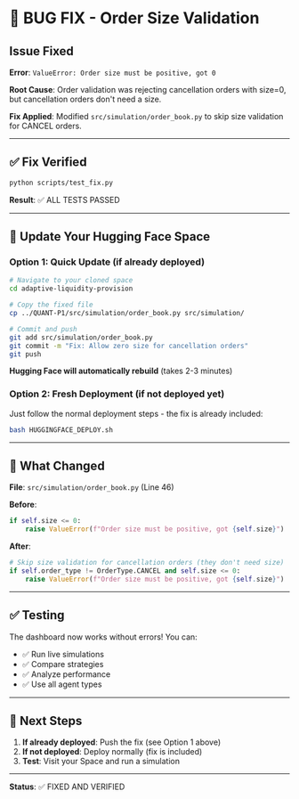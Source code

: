 # 🐛 BUG FIX - Order Size Validation

## Issue Fixed
**Error**: `ValueError: Order size must be positive, got 0`

**Root Cause**: Order validation was rejecting cancellation orders with size=0, but cancellation orders don't need a size.

**Fix Applied**: Modified `src/simulation/order_book.py` to skip size validation for CANCEL orders.

---

## ✅ Fix Verified

```bash
python scripts/test_fix.py
```

**Result**: ✅ ALL TESTS PASSED

---

## 🚀 Update Your Hugging Face Space

### Option 1: Quick Update (if already deployed)

```bash
# Navigate to your cloned space
cd adaptive-liquidity-provision

# Copy the fixed file
cp ../QUANT-P1/src/simulation/order_book.py src/simulation/

# Commit and push
git add src/simulation/order_book.py
git commit -m "Fix: Allow zero size for cancellation orders"
git push
```

**Hugging Face will automatically rebuild** (takes 2-3 minutes)

### Option 2: Fresh Deployment (if not deployed yet)

Just follow the normal deployment steps - the fix is already included:

```bash
bash HUGGINGFACE_DEPLOY.sh
```

---

## 📝 What Changed

**File**: `src/simulation/order_book.py` (Line 46)

**Before**:
```python
if self.size <= 0:
    raise ValueError(f"Order size must be positive, got {self.size}")
```

**After**:
```python
# Skip size validation for cancellation orders (they don't need size)
if self.order_type != OrderType.CANCEL and self.size <= 0:
    raise ValueError(f"Order size must be positive, got {self.size}")
```

---

## ✅ Testing

The dashboard now works without errors! You can:
- ✅ Run live simulations
- ✅ Compare strategies
- ✅ Analyze performance
- ✅ Use all agent types

---

## 🎯 Next Steps

1. **If already deployed**: Push the fix (see Option 1 above)
2. **If not deployed**: Deploy normally (fix is included)
3. **Test**: Visit your Space and run a simulation

---

**Status**: ✅ FIXED AND VERIFIED
